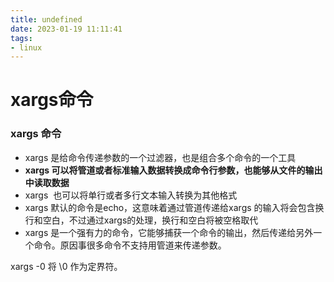 ```yaml
---
title: undefined
date: 2023-01-19 11:11:41
tags:
- linux
---
```


# xargs命令

### xargs 命令

* xargs 是给命令传递参数的一个过滤器，也是组合多个命令的一个工具
* **xargs 可以将管道或者标准输入数据转换成命令行参数，也能够从文件的输出中读取数据**
* xargs  也可以将单行或者多行文本输入转换为其他格式
* xargs 默认的命令是echo，这意味着通过管道传递给xargs 的输入将会包含换行和空白，不过通过xargs的处理，换行和空白将被空格取代
* xargs 是一个强有力的命令，它能够捕获一个命令的输出，然后传递给另外一个命令。原因事很多命令不支持用管道来传递参数。

xargs -0 将 \0 作为定界符。
